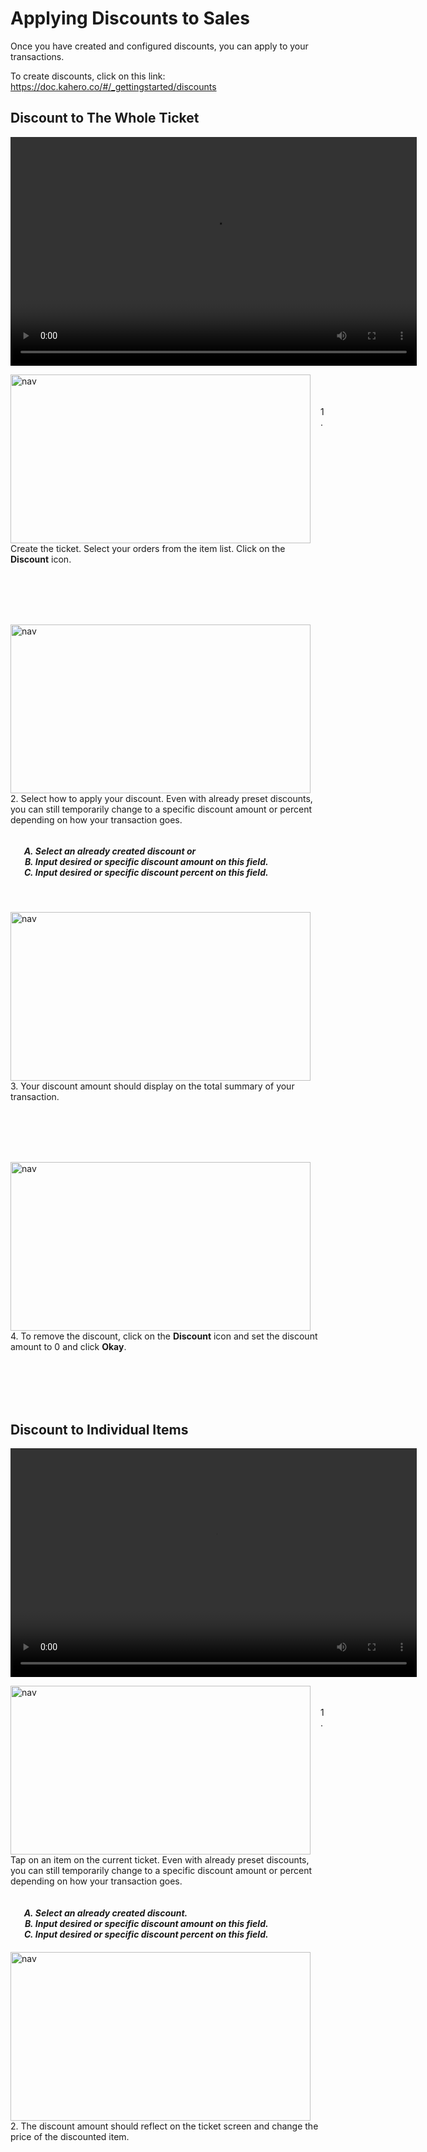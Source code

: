 # **Applying Discounts to Sales**

Once you have created and configured discounts, you can apply to your transactions.

To create discounts, click on this link: https://doc.kahero.co/#/_gettingstarted/discounts

## **Discount to The Whole Ticket**

<video width="650" height="366" controls>
  <source src="/_content/_applydiscounts/22discountwhole.mp4" type="video/mp4">
</video>

<p><img src="_content/_applydiscounts/1.png" alt="nav" width="480" height="270" style="float:left; margin-right:1rem"><br><br><br>1. Create the ticket. Select your orders from the item list. Click on the <b>Discount</b> icon.</p>

<br><br><br><br>

<p><img src="_content/_applydiscounts/2.png" alt="nav" width="480" height="270" style="float:left; margin-right:1rem"><br><br>2. Select how to apply your discount. Even with already preset discounts, you can still temporarily change to a specific discount amount or percent depending on how your transaction goes.
<h5>
<ol type="A" style="float:left; margin-left:1rem">
<li>Select an already created discount or</li>
<li>Input desired or specific discount amount on this field.</li>
<li>Input desired or specific discount percent on this field.</li>
</ol>
</h5></p>

<br><br><br><br><br><br>

<p><img src="_content/_applydiscounts/3.png" alt="nav" width="480" height="270" style="float:left; margin-right:1rem"><br><br><br>3. Your discount amount should display on the total summary of your transaction.</p>

<br><br><br><br>

<p><img src="_content/_applydiscounts/4.png" alt="nav" width="480" height="270" style="float:left; margin-right:1rem"><br><br><br>4. To remove the discount, click on the <b>Discount</b> icon and set the discount amount to 0 and click <b>Okay</b>.</p>

<br><br><br><br>

## **Discount to Individual Items**

<video width="650" height="366" controls>
  <source src="/_content/_applydiscounts/23discountindividual.mp4" type="video/mp4">
</video>

<p><img src="_content/_applydiscounts/5.png" alt="nav" width="480" height="270" style="float:left; margin-right:1rem"><br><br>1. Tap on an item on the current ticket. Even with already preset discounts, you can still temporarily change to a specific discount amount or percent depending on how your transaction goes.
<h5>
<ol type="A" style="float:left; margin-left:1rem">
<li>Select an already created discount.</li>
<li>Input desired or specific discount amount on this field.</li>
<li>Input desired or specific discount percent on this field.</li>
</ol>
</h5></p>

<br><br><br><br>

<p><img src="_content/_applydiscounts/6.png" alt="nav" width="480" height="270" style="float:left; margin-right:1rem"><br><br><br>2. The discount amount should reflect on the ticket screen and change the price of the discounted item.</p>

<br><br><br><br>